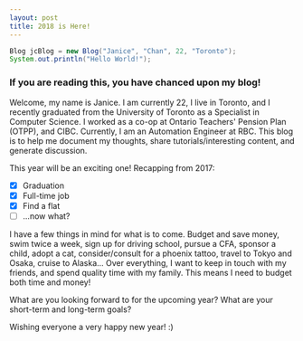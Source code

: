 ```yaml
---
layout: post
title: 2018 is Here!
---
```


```java
Blog jcBlog = new Blog("Janice", "Chan", 22, "Toronto");
System.out.println("Hello World!");
```

### If you are reading this, you have chanced upon my blog! 
Welcome, my name is Janice. I am currently 22, I live in Toronto, and I recently graduated from the University of Toronto as a Specialist in Computer Science. I worked as a co-op at Ontario Teachers' Pension Plan (OTPP), and CIBC. Currently, I am an Automation Engineer at RBC. This blog is to help me document my thoughts, share tutorials/interesting content, and generate discussion.  

This year will be an exciting one! Recapping from 2017:
- [x] Graduation
- [x] Full-time job
- [x] Find a flat
- [ ] ...now what?

I have a few things in mind for what is to come. Budget and save money, swim twice a week, sign up for driving school, pursue a CFA, sponsor a child, adopt a cat, consider/consult for a phoenix tattoo, travel to Tokyo and Osaka, cruise to Alaska... 
Over everything, I want to keep in touch with my friends, and spend quality time with my family. This means I need to budget both time and money!

What are you looking forward to for the upcoming year? What are your short-term and long-term goals? 

Wishing everyone a very happy new year! :)